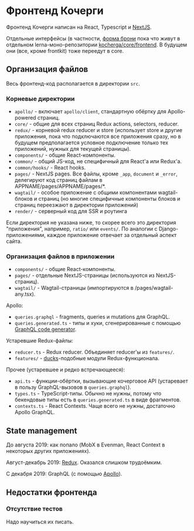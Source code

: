 # Фронтенд Кочерги

Фронтенд Кочерги написан на React, Typescript и [NextJS](https://nextjs.org/).

Отдельные интерфейсы (в частности, [форма брони](https://booking.kocherga.club) пока что живут в отдельном lerna-моно-репозитории [kocherga/core/frontend](https://gitlab.com/kocherga/code/frontend). В будущем они (все, кроме frontkit) тоже переедут в core.

## Организация файлов

Весь фронтенд-код располагается в директории `src`.

### Корневые директории

* `apollo/` - включает `apollo/client`, стандартную обёртку для Apollo-powered страниц.
* `core/` - общие для всех страниц Redux actions, selectors, reducer.
* `redux/` - корневой redux reducer и store (использует store и другие приложения, пока что подключаются все приложения сразу, но в будущем предполагается условное подключение только тех приложений, нужных для текущей страницы).
* `components/` - общие React-компоненты.
* `common/` - общий JS-код, не специфичный для React'а или Redux'а.
* `common/hooks/` - React hooks.
* `pages/` - NextJS pages. Все файлы, кроме `_app`, `document` и `_error`, делегируют код страниц файлам в APPNAME/pages/APPNAME/pages/*.
* `wagtail/` - особое приложение с общими компонентами wagtail-блоков и страниц (но многие специфичные компоненты блоков и страниц переезжают в директории приложений)
* `render/` - серверный код для SSR и роутинга

Если директория не указана ниже, то скорее всего это директория "приложения", например, `ratio/` или `events/`. По аналогии с Django-приложениями, каждое приложение отвечает за отдельный аспект сайта.

### Организация файлов в приложении
* `components/` - общие React-компоненты.
* `pages/` - отдельные NextJS-страницы (используются из NextJS-страниц).
* `wagtail/` - Wagtail-страницы (импортируются в /pages/wagtail-any.tsx).

Apollo:
* `queries.graphql` - fragments, queries и mutations для GraphQL.
* `queries.generated.ts` - типы и хуки, сгенерированные с помощью [GraphQL code generator](https://graphql-code-generator.com/).

Устаревшие Redux-файлы:
* `reducer.ts` - Redux reducer. Объединяет reducer'ы из `features/`.
* `features/` - [ducks](https://github.com/erikras/ducks-modular-redux)-подобные модули Redux-функционала.

Прочее (устаревшее и редко встречающееся):
* `api.ts` - функции-обёртки, вызывающие кочерговое API (устаревает в пользу GraphQL-вызовов в `queries.graphql`).
* `types.ts` - TypeScript-типы. Обычно не нужны, потому что бекендовые типы есть в `queries.generated.ts` в виде фрагментов.
* `contexts.ts` - React Contexts. Чаще всего не нужны, достаточно Apollo GraphQL.

## State management

До августа 2019: как попало (MobX в Evenman, React Context в некоторых других приложениях).

Август-декабрь 2019: [Redux](./redux.md). Оказался слишком трудоёмким.

С декабря 2019: GraphQL (с помощью [Apollo](https://www.apollographql.com/)).

## Недостатки фронтенда

### Отсутствие тестов
Надо научиться их писать.
